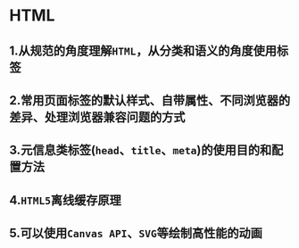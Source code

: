 # HTML

## 1.从规范的角度理解`HTML`，从分类和语义的角度使用标签

## 2.常用页面标签的默认样式、自带属性、不同浏览器的差异、处理浏览器兼容问题的方式

## 3.元信息类标签(`head`、`title`、`meta`)的使用目的和配置方法

## 4.`HTML5`离线缓存原理

## 5.可以使用`Canvas API`、`SVG`等绘制高性能的动画

